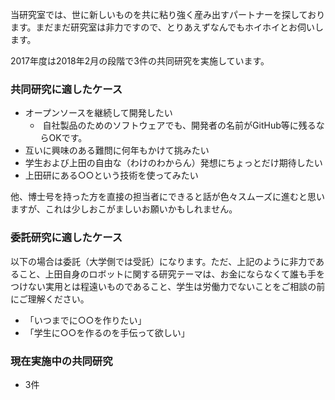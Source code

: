 当研究室では、世に新しいものを共に粘り強く産み出すパートナーを探しております。まだまだ研究室は非力ですので、とりあえずなんでもホイホイとお伺いします。

2017年度は2018年2月の段階で3件の共同研究を実施しています。
<h3>共同研究に適したケース</h3>
<ul>
 	<li>オープンソースを継続して開発したい
<ul>
 	<li> 自社製品のためのソフトウェアでも、開発者の名前がGitHub等に残るならOKです。</li>
</ul>
</li>
 	<li>互いに興味のある難問に何年もかけて挑みたい</li>
 	<li>学生および上田の自由な（わけのわからん）発想にちょっとだけ期待したい</li>
 	<li>上田研にある○○という技術を使ってみたい</li>
</ul>
他、博士号を持った方を直接の担当者にできると話が色々スムーズに進むと思いますが、これは少しおこがましいお願いかもしれません。
<h3>委託研究に適したケース</h3>
以下の場合は委託（大学側では受託）になります。ただ、上記のように非力であること、上田自身のロボットに関する研究テーマは、お金にならなくて誰も手をつけない実用とは程遠いものであること、学生は労働力でないことをご相談の前にご理解ください。
<ul>
 	<li>「いつまでに○○を作りたい」</li>
 	<li>「学生に○○を作るのを手伝って欲しい」</li>
</ul>
<h3>現在実施中の共同研究</h3>
<ul>
 	<li>3件</li>
</ul>
&nbsp;
